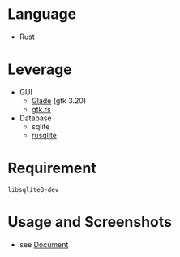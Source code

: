 # Language
+ Rust

# Leverage
+ GUI
    + [Glade](https://glade.gnome.org/) (gtk 3.20)
    + [gtk.rs](https://gtk-rs.org/)
+ Database
    + sqlite
    + [rusqlite](https://docs.rs/rusqlite/0.18.0/rusqlite/)

# Requirement

```
libsqlite3-dev
```

# Usage and Screenshots
+ see [Document](https://github.com/aben20807/dbms_proj/blob/master/Document.pdf)

